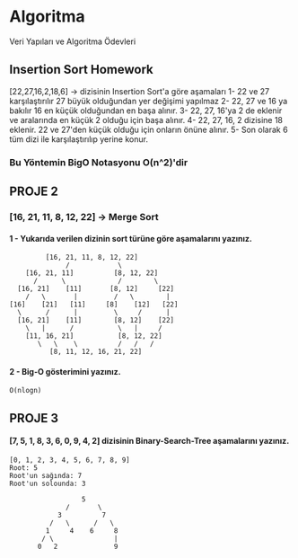 # Algoritma
Veri Yapıları ve Algoritma Ödevleri

## Insertion Sort Homework

[22,27,16,2,18,6] -> dizisinin Insertion Sort'a göre aşamaları
1- 22 ve 27 karşılaştırılır 27 büyük olduğundan yer değişimi yapılmaz
2- 22, 27 ve 16 ya bakılır 16 en küçük olduğundan en başa alınır.
3- 22, 27, 16'ya 2 de eklenir ve aralarında en küçük 2 olduğu için başa alınır.
4- 22, 27, 16, 2 dizisine 18 eklenir. 22 ve 27'den küçük olduğu için onların önüne alınır.
5- Son olarak 6 tüm dizi ile karşılaştırılıp yerine konur.

### Bu Yöntemin BigO Notasyonu O(n^2)'dir

## PROJE 2
### **[16, 21, 11, 8, 12, 22] -> Merge Sort**

#### 1 -  Yukarıda verilen dizinin sort türüne göre aşamalarını yazınız.
             [16, 21, 11, 8, 12, 22]
                  /            \ 
        [16, 21, 11]          [8, 12, 22]
          /      \             /        \ 
      [16, 21]    [11]       [8, 12]     [22]
        /   \       |         /   \        |  
    [16]    [21]   [11]     [8]    [12]   [22]
      \      /      |         \     /      | 
      [16, 21]    [11]        [8, 12]    [22]
        \   |      /           \   |     /                 
        [11, 16, 21]           [8, 12, 22]
           \   \    \          /   /   /
              [8, 11, 12, 16, 21, 22]
    
#### 2 - Big-O gösterimini yazınız.
    O(nlogn)
   
## PROJE 3
#### [7, 5, 1, 8, 3, 6, 0, 9, 4, 2] dizisinin Binary-Search-Tree aşamalarını yazınız.
    [0, 1, 2, 3, 4, 5, 6, 7, 8, 9]
    Root: 5
    Root'un sağında: 7
    Root'un solounda: 3
     
                      5 
                  /       \
                3          7
              /   \      /   \
             1     4    6     8
            / \               | 
           0   2              9

